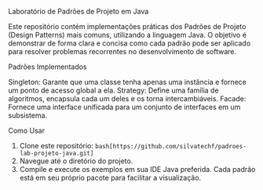 Laboratório de Padrões de Projeto em Java

Este repositório contém implementações práticas dos Padrões de Projeto (Design Patterns) mais comuns, utilizando a linguagem Java. 
O objetivo é demonstrar de forma clara e concisa como cada padrão pode ser aplicado para resolver problemas recorrentes no desenvolvimento de software.

Padrões Implementados

Singleton: Garante que uma classe tenha apenas uma instância e fornece um ponto de acesso global a ela.
Strategy: Define uma família de algoritmos, encapsula cada um deles e os torna intercambiáveis.
Facade: Fornece uma interface unificada para um conjunto de interfaces em um subsistema.


Como Usar

1.  Clone este repositório:
    ```bash[https://github.com/silvatechf/padroes-lab-projeto-java.git]```
2.  Navegue até o diretório do projeto.
3.  Compile e execute os exemplos em sua IDE Java preferida. Cada padrão está em seu próprio pacote para facilitar a visualização.
